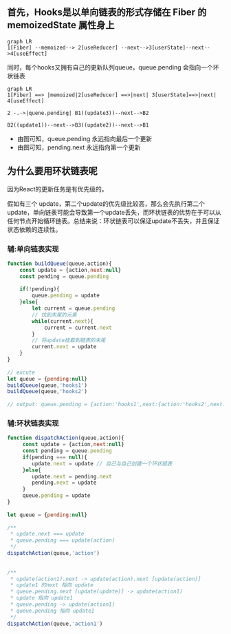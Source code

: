 ## 首先，Hooks是以单向链表的形式存储在 Fiber 的 memoizedState 属性身上
```mermaid
graph LR
1[Fiber] --memoized--> 2[useReducer] --next-->3[userState]--next-->4[useEffect]
```

同时，每个hooks又拥有自己的更新队列queue，queue.pending 会指向一个环状链表
```mermaid
graph LR
1[Fiber] ==> |memoized|2[useReducer] ==>|next| 3[userState]==>|next| 4[useEffect]

2 -.->|quene.pending| B1((update3))--next-->B2

B2((update1))--next-->B3((update2))--next-->B1
```

- 由图可知，queue.pending 永远指向最后一个更新
- 由图可知，pending.next 永远指向第一个更新

## 为什么要用环状链表呢
因为React的更新任务是有优先级的。

假如有三个 update，第二个update的优先级比较高，那么会先执行第二个 update，单向链表可能会导致第一个update丢失，而环状链表的优势在于可以从任何节点开始循环链表。总结来说：环状链表可以保证update不丢失，并且保证状态依赖的连续性。

### 辅:单向链表实现
```javaScript
function buildQueue(queue,action){
    const update = {action,next:null}
    const pending = queue.pending
 
    if(!pending){
        queue.pending = update
    }else{
        let current = queue.pending
        // 找到末尾的元素
        while(current.next){
            current = current.next
        }
        // 将update挂载到链表的末尾
        current.next = update
    }
}
 
// excute
let queue = {pending:null}
buildQueue(queue,'hooks1')
buildQueue(queue,'hooks2')
 
// output: queue.pending = {action:'hooks1',next:{action:'hooks2',next:null}}
```

### 辅:环状链表实现
```javaScript
function dispatchAction(queue,action){
     const update = {action,next:null}
     const pending = queue.pending
     if(pending === null){
        update.next = update // 自己与自己创建一个环状链表
     }else{
        update.next = pending.next
        pending.next = update
     }
     queue.pending = update
}
 
let queue = {pending:null}
 
/**
 * update.next === update
 * queue.pending === update(action) 
 */
dispatchAction(queue,'action')
 
 
/**
 * update(action1).next -> update(action).next [update(action)]    
 * update1 的next 指向 update
 * queue.pending.next [update(update)] -> update(action1)          
 * update 指向 update1
 * queue.pending -> update(action1)                                
 * queue.pending 指向 update1
 */
dispatchAction(queue,'action1')
```